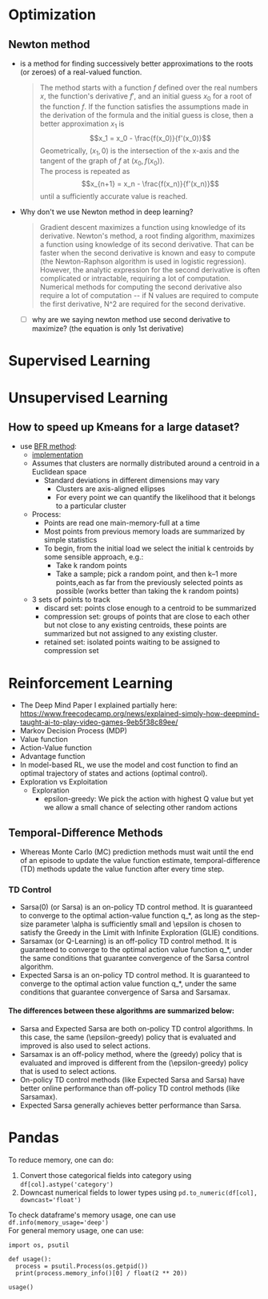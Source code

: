 # Optimization
## Newton method
- is a method for finding successively better approximations to the roots (or zeroes) of a real-valued function.
    > The method starts with a function $f$ defined over the real numbers $x$, the function's derivative $f′$, and an initial guess $x_0$ for a root of the function $f$. If the function satisfies the assumptions made in the derivation of the formula and the initial guess is close, then a better approximation $x_1$ is  
    $$x_1 = x_0 - \frac{f(x_0)}{f'(x_0)}$$
    > Geometrically, $(x_1, 0)$ is the intersection of the x-axis and the tangent of the graph of $f$ at $(x_0, f(x_0))$.  
    > The process is repeated as  
    $$x_{n+1} = x_n - \frac{f(x_n)}{f'(x_n)}$$
    > until a sufficiently accurate value is reached.

- Why don't we use Newton method in deep learning?  

    > Gradient descent maximizes a function using knowledge of its derivative. Newton's method, a root finding algorithm, maximizes a function using knowledge of its second derivative. That can be faster when the second derivative is known and easy to compute (the Newton-Raphson algorithm is used in logistic regression). However, the analytic expression for the second derivative is often complicated or intractable, requiring a lot of computation. Numerical methods for computing the second derivative also require a lot of computation -- if N values are required to compute the first derivative, N^2 are required for the second derivative.

    - [ ] why are we saying newton method use second derivative to maximize? (the equation is only 1st derivative)
# Supervised Learning

# Unsupervised Learning
## How to speed up Kmeans for a large dataset?
- use [BFR method](https://www.quora.com/What-are-some-efficient-ways-to-perform-K-means-on-large-data):
    - [implementation](https://github.com/laiola/bfr)
    - Assumes that clusters are normally distributed around a centroid in a Euclidean space
        - Standard deviations in different dimensions may vary
            - Clusters are axis-aligned ellipses
            - For every point we can quantify the likelihood that it belongs to a particular cluster
    - Process:
        - Points are read one main-memory-full at a time
        - Most points from previous memory loads are summarized by simple statistics
        - To begin, from the initial load we select the initial k centroids by some sensible approach, e.g.:
            - Take k random points
            - Take a sample; pick a random point, and then k–1 more points,each as far from the previously selected points as possible (works better than taking the k random points)
    - 3 sets of points to track
        - discard set: points close enough to a centroid to be summarized
        - compression set: groups of points that are close to each other but not close to any existing centroids, these points are summarized but not assigned to any existing cluster.
        - retained set: isolated points waiting to be assigned to compression set

# Reinforcement Learning
- The Deep Mind Paper I explained partially here: https://www.freecodecamp.org/news/explained-simply-how-deepmind-taught-ai-to-play-video-games-9eb5f38c89ee/
- Markov Decision Process (MDP)
- Value function
- Action-Value function
- Advantage function
- In model-based RL, we use the model and cost function to find an optimal trajectory of states and actions (optimal control).
- Exploration vs Exploitation
    - Exploration 
        - epsilon-greedy: We pick the action with highest Q value but yet we allow a small chance of selecting other random actions
## Temporal-Difference Methods
- Whereas Monte Carlo (MC) prediction methods must wait until the end of an episode to update the value function estimate, temporal-difference (TD) methods update the value function after every time step.
### TD Control
- Sarsa(0) (or Sarsa) is an on-policy TD control method. It is guaranteed to converge to the optimal action-value function q_*, as long as the step-size parameter \alpha is sufficiently small and \epsilon is chosen to satisfy the Greedy in the Limit with Infinite Exploration (GLIE) conditions.
- Sarsamax (or Q-Learning) is an off-policy TD control method. It is guaranteed to converge to the optimal action value function q_*, under the same conditions that guarantee convergence of the Sarsa control algorithm.
- Expected Sarsa is an on-policy TD control method. It is guaranteed to converge to the optimal action value function q_*, under the same conditions that guarantee convergence of Sarsa and Sarsamax.
#### The differences between these algorithms are summarized below:
- Sarsa and Expected Sarsa are both on-policy TD control algorithms. In this case, the same (\epsilon-greedy) policy that is evaluated and improved is also used to select actions.
- Sarsamax is an off-policy method, where the (greedy) policy that is evaluated and improved is different from the (\epsilon-greedy) policy that is used to select actions.
- On-policy TD control methods (like Expected Sarsa and Sarsa) have better online performance than off-policy TD control methods (like Sarsamax).
- Expected Sarsa generally achieves better performance than Sarsa.

# Pandas

To reduce memory, one can do:
1. Convert those categorical fields into category using `df[col].astype('category')`
2. Downcast numerical fields to lower types using `pd.to_numeric(df[col], downcast='float')`

To check dataframe's memory usage, one can use `df.info(memory_usage='deep')`  
For general memory usage, one can use:

```
import os, psutil

def usage():
  process = psutil.Process(os.getpid())
  print(process.memory_info()[0] / float(2 ** 20))

usage()
```
